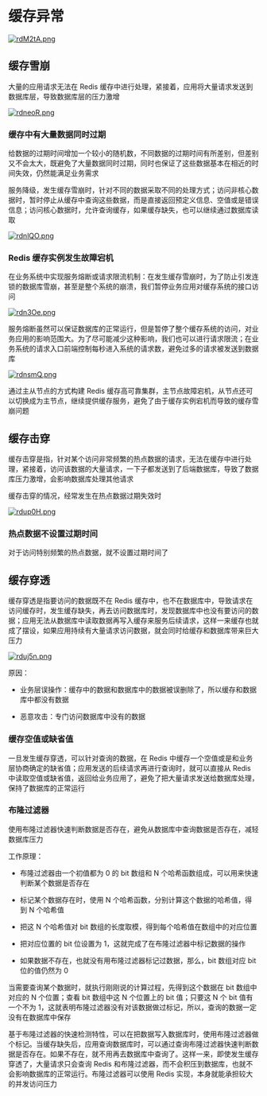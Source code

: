 # 缓存异常

[![rdM2tA.png](https://s3.ax1x.com/2020/12/20/rdM2tA.png)](https://imgchr.com/i/rdM2tA)

## 缓存雪崩

大量的应用请求无法在 Redis 缓存中进行处理，紧接着，应用将大量请求发送到数据库层，导致数据库层的压力激增

[![rdneoR.png](https://s3.ax1x.com/2020/12/20/rdneoR.png)](https://imgchr.com/i/rdneoR)

### 缓存中有大量数据同时过期

给数据的过期时间增加一个较小的随机数，不同数据的过期时间有所差别，但差别又不会太大，既避免了大量数据同时过期，同时也保证了这些数据基本在相近的时间失效，仍然能满足业务需求

服务降级，发生缓存雪崩时，针对不同的数据采取不同的处理方式；访问非核心数据时，暂时停止从缓存中查询这些数据，而是直接返回预定义信息、空值或是错误信息；访问核心数据时，允许查询缓存，如果缓存缺失，也可以继续通过数据库读取

[![rdnlQO.png](https://s3.ax1x.com/2020/12/20/rdnlQO.png)](https://imgchr.com/i/rdnlQO)

### Redis 缓存实例发生故障宕机

在业务系统中实现服务熔断或请求限流机制：在发生缓存雪崩时，为了防止引发连锁的数据库雪崩，甚至是整个系统的崩溃，我们暂停业务应用对缓存系统的接口访问

[![rdn3Oe.png](https://s3.ax1x.com/2020/12/20/rdn3Oe.png)](https://imgchr.com/i/rdn3Oe)

服务熔断虽然可以保证数据库的正常运行，但是暂停了整个缓存系统的访问，对业务应用的影响范围大。为了尽可能减少这种影响，我们也可以进行请求限流；在业务系统的请求入口前端控制每秒进入系统的请求数，避免过多的请求被发送到数据库

[![rdnsmQ.png](https://s3.ax1x.com/2020/12/20/rdnsmQ.png)](https://imgchr.com/i/rdnsmQ)

通过主从节点的方式构建 Redis 缓存高可靠集群，主节点故障宕机，从节点还可以切换成为主节点，继续提供缓存服务，避免了由于缓存实例宕机而导致的缓存雪崩问题

## 缓存击穿

缓存击穿是指，针对某个访问非常频繁的热点数据的请求，无法在缓存中进行处理，紧接着，访问该数据的大量请求，一下子都发送到了后端数据库，导致了数据库压力激增，会影响数据库处理其他请求

缓存击穿的情况，经常发生在热点数据过期失效时

[![rdup0H.png](https://s3.ax1x.com/2020/12/20/rdup0H.png)](https://imgchr.com/i/rdup0H)

### 热点数据不设置过期时间

对于访问特别频繁的热点数据，就不设置过期时间了

## 缓存穿透

缓存穿透是指要访问的数据既不在 Redis 缓存中，也不在数据库中，导致请求在访问缓存时，发生缓存缺失，再去访问数据库时，发现数据库中也没有要访问的数据；应用无法从数据库中读取数据再写入缓存来服务后续请求，这样一来缓存也就成了摆设，如果应用持续有大量请求访问数据，就会同时给缓存和数据库带来巨大压力

[![rduj5n.png](https://s3.ax1x.com/2020/12/20/rduj5n.png)](https://imgchr.com/i/rduj5n)

原因：

- 业务层误操作：缓存中的数据和数据库中的数据被误删除了，所以缓存和数据库中都没有数据

- 恶意攻击：专门访问数据库中没有的数据

### 缓存空值或缺省值

一旦发生缓存穿透，可以针对查询的数据，在 Redis 中缓存一个空值或是和业务层协商确定的缺省值；应用发送的后续请求再进行查询时，就可以直接从 Redis 中读取空值或缺省值，返回给业务应用了，避免了把大量请求发送给数据库处理，保持了数据库的正常运行

### 布隆过滤器

使用布隆过滤器快速判断数据是否存在，避免从数据库中查询数据是否存在，减轻数据库压力

工作原理：

- 布隆过滤器由一个初值都为 0 的 bit 数组和 N 个哈希函数组成，可以用来快速判断某个数据是否存在

- 标记某个数据存在时，使用 N 个哈希函数，分别计算这个数据的哈希值，得到 N 个哈希值

- 把这 N 个哈希值对 bit 数组的长度取模，得到每个哈希值在数组中的对应位置

- 把对应位置的 bit 位设置为 1，这就完成了在布隆过滤器中标记数据的操作

- 如果数据不存在，也就没有用布隆过滤器标记过数据，那么，bit 数组对应 bit 位的值仍然为 0

当需要查询某个数据时，就执行刚刚说的计算过程，先得到这个数据在 bit 数组中对应的 N 个位置；查看 bit 数组中这 N 个位置上的 bit 值；只要这 N 个 bit 值有一个不为 1，这就表明布隆过滤器没有对该数据做过标记，所以，查询的数据一定没有在数据库中保存

基于布隆过滤器的快速检测特性，可以在把数据写入数据库时，使用布隆过滤器做个标记。当缓存缺失后，应用查询数据库时，可以通过查询布隆过滤器快速判断数据是否存在。如果不存在，就不用再去数据库中查询了。这样一来，即使发生缓存穿透了，大量请求只会查询 Redis 和布隆过滤器，而不会积压到数据库，也就不会影响数据库的正常运行。布隆过滤器可以使用 Redis 实现，本身就能承担较大的并发访问压力
